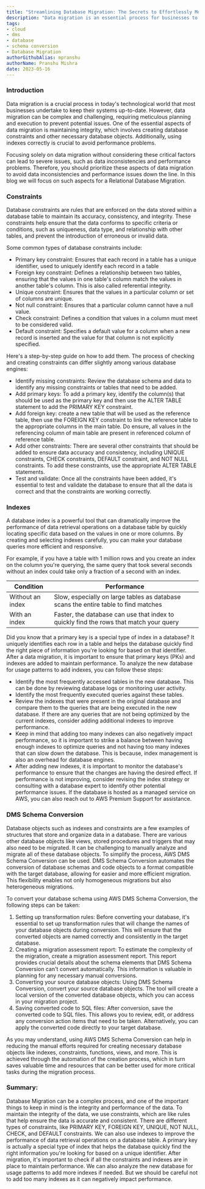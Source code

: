 ```yaml
---  
title: "Streamlining Database Migration: The Secrets to Effortlessly Moving Your Data Across Platforms"  
description: "Data migration is an essential process for businesses to keep their systems up-to-date. However, it can be complex and challenging, requiring meticulous planning and execution to prevent potential issues. Maintaining integrity is crucial in data migration, involving creating database constraints and using indexes correctly. Focusing solely on data migration without considering these critical factors can lead to severe issues, such as data inconsistencies and performance problems. This article explores how to add constraints and indexes and the importance of DMS Schema Conversion. By following these steps, businesses can take steps towards successful data migration while maintaining data accuracy and performance."
tags:  
- cloud
- dms
- database
- schema conversion
- Database Migration
authorGithubAlias: mpranshu
authorName: Pranshu Mishra
date: 2023-05-16
---
```

### Introduction
Data migration is a crucial process in today's technological world that most businesses undertake to keep their systems up-to-date. However, data migration can be complex and challenging, requiring meticulous planning and execution to prevent potential issues. One of the essential aspects of data migration is maintaining integrity, which involves creating database constraints and other necessary database objects. Additionally, using indexes correctly is crucial to avoid performance problems. 

Focusing solely on data migration without considering these critical factors can lead to severe issues, such as data inconsistencies and performance problems. Therefore, you should prioritize these aspects of data migration to avoid data inconsistencies and performance issues down the line. In this blog we will focus on such aspects for a Relational Database Migration.

### Constraints
Database constraints are rules that are enforced on the data stored within a database table to maintain its accuracy, consistency, and integrity. These constraints help ensure that the data conforms to specific criteria or conditions, such as uniqueness, data type, and relationship with other tables, and prevent the introduction of erroneous or invalid data.

Some common types of database constraints include:
* Primary key constraint: Ensures that each record in a table has a unique identifier, used to uniquely identify each record in a table
* Foreign key constraint: Defines a relationship between two tables, ensuring that the values in one table's column match the values in another table's column. This is also called referential integrity.
* Unique constraint: Ensures that the values in a particular column or set of columns are unique.
* Not null constraint: Ensures that a particular column cannot have a null value.
* Check constraint: Defines a condition that values in a column must meet to be considered valid.
* Default constraint: Specifies a default value for a column when a new record is inserted and the value for that column is not explicitly specified.

Here's a step-by-step guide on how to add them. The process of checking and creating constraints can differ slightly among various database engines:

* Identify missing constraints: Review the database schema and data to identify any missing constraints or tables that need to be added.
* Add primary keys: To add a primary key, identify the column(s) that should be used as the primary key and then use the ALTER TABLE statement to add the PRIMARY KEY constraint.
* Add foreign key: create a new table that will be used as the reference table, then use the FOREIGN KEY constraint to link the reference table to the appropriate columns in the main table. Do ensure, all values in the referencing column of main table are present in referenced column of reference table.
* Add other constraints: There are several other constraints that should be added to ensure data accuracy and consistency, including UNIQUE constraints, CHECK constraints, DEFAULT constraint, and NOT NULL constraints. To add these constraints, use the appropriate ALTER TABLE statements.
* Test and validate: Once all the constraints have been added, it's essential to test and validate the database to ensure that all the data is correct and that the constraints are working correctly.

 
### Indexes
A database index is a powerful tool that can dramatically improve the performance of data retrieval operations on a database table by quickly locating specific data based on the values in one or more columns. By creating and selecting indexes carefully, you can make your database queries more efficient and responsive. 

For example, if you have a table with 1 million rows and you create an index on the column you're querying, the same query that took several seconds without an index could take only a fraction of a second with an index.

| Condition             | Performance                                           |
|-----------------------|-------------------------------------------------------|
| Without an index      | Slow, especially on large tables as database scans the entire table to find matches |
| With an index         | Faster, the database can use that index to quickly find the rows that match your query       |


    
Did you know that a primary key is a special type of index in a database? It uniquely identifies each row in a table and helps the database quickly find the right piece of information you're looking for based on that identifier.
After a data migration, it is important to ensure that primary keys (PKs) and indexes are added to maintain performance. To analyze the new database for usage patterns to add indexes, you can follow these steps:

* Identify the most frequently accessed tables in the new database. This can be done by reviewing database logs or monitoring user activity.
* Identify the most frequently executed queries against these tables.
* Review the indexes that were present in the original database and compare them to the queries that are being executed in the new database. If there are any queries that are not being optimized by the current indexes, consider adding additional indexes to improve performance.
* Keep in mind that adding too many indexes can also negatively impact performance, so it is important to strike a balance between having enough indexes to optimize queries and not having too many indexes that can slow down the database. This is because, index management is also an overhead for database engines.
* After adding new indexes, it is important to monitor the database's performance to ensure that the changes are having the desired effect. If performance is not improving, consider revising the index strategy or consulting with a database expert to identify other potential performance issues. If the database is hosted as a managed service on AWS, you can also reach out to AWS Premium Support for assistance.



### DMS Schema Conversion
Database objects such as indexes and constraints are a few examples of structures that store and organize data in a database. There are various other database objects like views, stored procedures and triggers that may also need to be migrated. It can be challenging to manually analyze and migrate all of these database objects. To simplify the process, AWS DMS Schema Conversion can be used. DMS Schema Conversion automates the conversion of database schemas and code objects to a format compatible with the target database, allowing for easier and more efficient migration. This flexibility enables not only homogeneous migrations but also heterogeneous migrations.

To convert your database schema using AWS DMS Schema Conversion, the following steps can be taken:
1. Setting up transformation rules: Before converting your database, it's essential to set up transformation rules that will change the names of your database objects during conversion. This will ensure that the converted objects are named correctly and consistently in the target database.
2. Creating a migration assessment report: To estimate the complexity of the migration, create a migration assessment report. This report provides crucial details about the schema elements that DMS Schema Conversion can't convert automatically. This information is valuable in planning for any necessary manual conversions.
3. Converting your source database objects: Using DMS Schema Conversion, convert your source database objects. The tool will create a local version of the converted database objects, which you can access in your migration project.
4. Saving converted code to SQL files: After conversion, save the converted code to SQL files. This allows you to review, edit, or address any conversion action items that need to be taken. Alternatively, you can apply the converted code directly to your target database.

As you may understand, using AWS DMS Schema Conversion can help in reducing the manual efforts required for creating necessary database objects like indexes, constraints, functions, views, and more. This is achieved through the automation of the creation process, which in turn saves valuable time and resources that can be better used for more critical tasks during the migration process.

### Summary:
Database Migration can be a complex process, and one of the important things to keep in mind is the integrity and performance of the data.
To maintain the integrity of the data, we use constraints, which are like rules that help ensure the data is accurate and consistent. There are different types of constraints, like PRIMARY KEY, FOREIGN KEY, UNIQUE, NOT NULL, CHECK, and DEFAULT constraints.
We can also use indexes to improve the performance of data retrieval operations on a database table. A primary key is actually a special type of index that helps the database quickly find the right information you're looking for based on a unique identifier.
After migration, it's important to check if all the constraints and indexes are in place to maintain performance. We can also analyze the new database for usage patterns to add more indexes if needed. But we should be careful not to add too many indexes as it can negatively impact performance.
